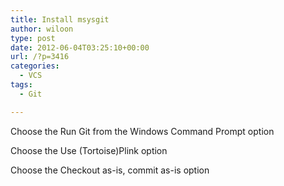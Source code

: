 ```yaml
---
title: Install msysgit
author: wiloon
type: post
date: 2012-06-04T03:25:10+00:00
url: /?p=3416
categories:
  - VCS
tags:
  - Git

---
```

Choose the Run Git from the Windows Command Prompt option

Choose the Use (Tortoise)Plink option

Choose the Checkout as-is, commit as-is option